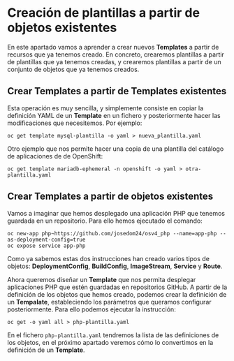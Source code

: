 # Creación de plantillas a partir de objetos existentes

En este apartado vamos a aprender a crear nuevos **Templates** a partir de recursos que ya tenemos creado. En concreto, crearemos plantillas a partir de plantillas que ya tenemos creadas, y crearemos plantillas a partir de un conjunto de objetos que ya tenemos creados.

## Crear Templates a partir de Templates existentes

Esta operación es muy sencilla, y simplemente consiste en copiar la definición YAML de un **Template** en un fichero y posteriormente hacer las modificaciones que necesitemos. Por ejemplo:

    oc get template mysql-plantilla -o yaml > nueva_plantilla.yaml

Otro ejemplo que nos permite hacer una copia de una plantilla del catálogo de aplicaciones de de OpenShift:

    oc get template mariadb-ephemeral -n openshift -o yaml > otra-plantilla.yaml

## Crear Templates a partir de objetos existentes

Vamos a imaginar que hemos desplegado una aplicación PHP que tenemos guardada en un repositorio. Para ello hemos ejecutado el comando:

    oc new-app php~https://github.com/josedom24/osv4_php --name=app-php --as-deployment-config=true
    oc expose service app-php

Como ya sabemos estas dos instrucciones han creado varios tipos de objetos: **DeploymentConfig**, **BuildConfig**, **ImageStream**, **Service** y **Route**.

Ahora queremos diseñar un **Template** que nos permita desplegar aplicaciones PHP que estén guardadas en repositorios GitHub. A partir de la definición de los objetos que hemos creado, podemos crear la definición de un **Tempalate**, estableciendo los parámetros que queramos configurar posteriormente. Para ello podemos ejecutar la instrucción:

    oc get -o yaml all > php-plantilla.yaml

En el fichero `php-plantilla.yaml` tendremos la lista de las definiciones de los objetos, en el próximo apartado veremos cómo lo convertimos en la definición de un **Template**.